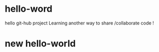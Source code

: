 # hello-word
hello git-hub project
Learning another way to share /collaborate code !
# new hello-world
